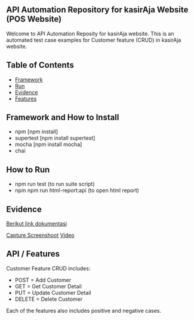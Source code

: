 ## API Automation Repository for kasirAja Website (POS Website)
Welcome to API Automation Reposity for kasirAja website.  This is an automated test case examples for Customer feature (CRUD) in kasirAja website. 

## Table of Contents

- [Framework](#framework)
- [Run](#run)
- [Evidence](#evidence)
- [Features](#features)

## Framework and How to Install
- npm [npm install]
- supertest [npm install supertest]
- mocha [npm install mocha]
- chai

## How to Run
- npm run test (to run suite script)
- npm npm run html-report:api (to open html report)

## Evidence
[Berikut link dokumentasi](https://drive.google.com/drive/folders/10i60NOr-0earb-sP8nKqeSPErpCFHmeS?usp=sharing)

[Capture Screenshoot](https://github.com/fadlifadli/API-Automation/blob/master/Dokumentasi/Capture.png)
[Video](https://github.com/fadlifadli/API-Automation/blob/master/Dokumentasi/Video.MP4)


## API / Features
Customer Feature CRUD includes:
- POST = Add Customer
- GET = Get Customer Detail
- PUT = Update Customer Detail
- DELETE = Delete Customer

Each of the features also includes positive and negative cases.
